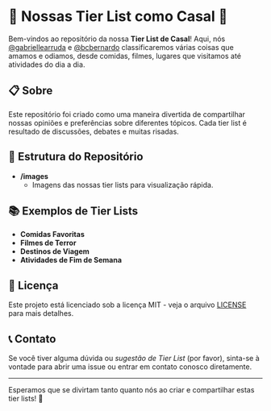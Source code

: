 # 👫 Nossas Tier List como Casal 👫

Bem-vindos ao repositório da nossa **Tier List de Casal**! Aqui, nós [@gabriellearruda](https://github.com/gabriellearruda) e [@bcbernardo](https://github.com/purnasth) classificaremos várias coisas que amamos e odiamos, desde comidas, filmes, lugares que visitamos até atividades do dia a dia.

## 📋 Sobre

Este repositório foi criado como uma maneira divertida de compartilhar nossas opiniões e preferências sobre diferentes tópicos. Cada tier list é resultado de discussões, debates e muitas risadas.

## 📂 Estrutura do Repositório

- **/images**
  - Imagens das nossas tier lists para visualização rápida.

## 📚 Exemplos de Tier Lists

- **Comidas Favoritas**
- **Filmes de Terror**
- **Destinos de Viagem**
- **Atividades de Fim de Semana**

## 📜 Licença

Este projeto está licenciado sob a licença MIT - veja o arquivo [LICENSE](LICENSE) para mais detalhes.

## 📞 Contato

Se você tiver alguma dúvida ou *sugestão de Tier List* (por favor), sinta-se à vontade para abrir uma issue ou entrar em contato conosco diretamente.

---

Esperamos que se divirtam tanto quanto nós ao criar e compartilhar estas tier lists! 🥰
